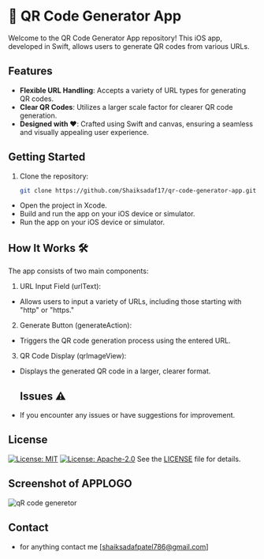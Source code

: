 # 🚀 QR Code Generator App

Welcome to the QR Code Generator App repository! This iOS app, developed in Swift, allows users to generate QR codes from various URLs.

## Features

- **Flexible URL Handling**: Accepts a variety of URL types for generating QR codes.
- **Clear QR Codes**: Utilizes a larger scale factor for clearer QR code generation.
- **Designed with ❤️**: Crafted using Swift and canvas, ensuring a seamless and visually appealing user experience.

## Getting Started

1. Clone the repository:

   ```bash
   git clone https://github.com/Shaiksadaf17/qr-code-generator-app.git
-  Open the project in Xcode.
- Build and run the app on your iOS device or simulator.
- Run the app on your iOS device or simulator.

## How It Works 🛠️

The app consists of two main components:

1. URL Input Field (urlText):
- Allows users to input a variety of URLs, including those starting with "http" or "https."
2. Generate Button (generateAction):
- Triggers the QR code generation process using the entered URL.
3. QR Code Display (qrImageView):
-  Displays the generated QR code in a larger, clearer format.


   ## Issues ⚠️

- If you encounter any issues or have suggestions for improvement.


## License 
[![License: MIT](https://img.shields.io/badge/License-MIT-yellow.svg)](https://opensource.org/licenses/MIT)
[![License: Apache-2.0](https://img.shields.io/badge/License-Apache%202.0-blue.svg)](http://www.apache.org/licenses/LICENSE-2.0)
See the [LICENSE](LICENSE) file for details.


  ## Screenshot of APPLOGO
  ![qR code generetor](https://github.com/Shaiksadaf17/Qrcode-Generator1734/assets/121873557/59979497-37b2-426f-9dfd-71369b74d2d6)

  ## Contact
  - for anything contact me [shaiksadafpatel786@gmail.com]



  

